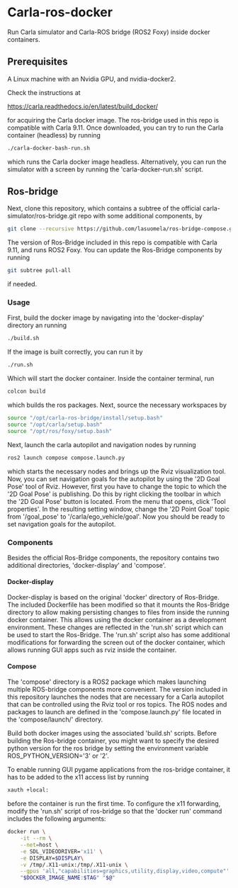 # Carla-ros-docker

Run Carla simulator and Carla-ROS bridge (ROS2 Foxy) inside docker containers.

## Prerequisites

A Linux machine with an Nvidia GPU, and nvidia-docker2.

Check the instructions at

https://carla.readthedocs.io/en/latest/build_docker/

for acquiring the Carla docker image. The ros-bridge used in this repo is compatible with Carla 9.11. Once downloaded, you can try to run the Carla container (headless) by running 

```bash
./carla-docker-bash-run.sh
```

which runs the Carla docker image headless. Alternatively, you can run the simulator with a screen by running the 'carla-docker-run.sh' script.

## Ros-bridge

Next, clone this repository, which contains a subtree of the official carla-simulator/ros-bridge.git repo with some additional components, by

```bash
git clone --recursive https://github.com/lasuomela/ros-bridge-compose.git
```

The version of Ros-Bridge included in this repo is compatible with Carla 9.11, and runs ROS2 Foxy. You can update the Ros-Bridge components by running 

```bash
git subtree pull-all
```
if needed.

### Usage

First, build the docker image by navigating into the 'docker-display' directory an running

```bash
./build.sh
```

If the image is built correctly, you can run it by


```bash
./run.sh
```

Which will start the docker container. Inside the container terminal, run 

```bash
colcon build
```

which builds the ros packages. Next, source the necessary workspaces by

```bash
source "/opt/carla-ros-bridge/install/setup.bash"
source "/opt/carla/setup.bash"
source "/opt/ros/foxy/setup.bash" 
```

Next, launch the carla autopilot and navigation nodes by running

```bash
ros2 launch compose compose.launch.py
```
which starts the necessary nodes and brings up the Rviz visualization tool. Now, you can set navigation goals for the autopilot by using the '2D Goal Pose' tool of Rviz. However, first you have to change the topic to which the '2D Goal Pose' is publishing. Do this by right clicking the toolbar in which the '2D Goal Pose' button is located. From the menu that opens, click 'Tool properties'. In the resulting setting window, change the '2D Point Goal' topic from '/goal_pose' to '/carla/ego_vehicle/goal'. Now you should be ready to set navigation goals for the autopilot.

### Components

Besides the official Ros-Bridge components, the repository contains two additional directories, 'docker-display' and 'compose'. 

#### Docker-display
Docker-display is based on the original 'docker' directory of Ros-Bridge. The included Dockerfile has been modified so that it mounts the Ros-Bridge directory to allow making persisting changes to files from inside the running docker container. This allows using the docker container as a development environment. These changes are reflected in the 'run.sh' script which can be used to start the Ros-Bridge. The 'run.sh' script also has some additional modifications for forwarding the screen out of the docker container, which allows running GUI apps such as rviz inside the container.

#### Compose

The 'compose' directory is a ROS2 package which makes launching multiple ROS-bridge components more convenient. The version included in this repository launches the nodes that are necessary for a Carla autopilot that can be controlled using the Rviz tool or ros topics. The ROS nodes and packages to launch are defined in the 'compose.launch.py' file located in the 'compose/launch/' directory.



Build both docker images using the associated 'build.sh' scripts. Before building the Ros-bridge container, you might want to specify the desired python version for the ros bridge by setting the environment variable ROS_PYTHON_VERSION='3' or '2'.

To enable running GUI pygame applications from the ros-bridge container, it has to be added to the x11 access list by running 


```bash
xauth +local:
```

before the container is run the first time. To configure the x11 forwarding, modify the 'run.sh' script of ros-bridge so that the 'docker run' command includes the following arguments:

```bash
docker run \
    -it --rm \
    --net=host \
    -e SDL_VIDEODRIVER='x11' \
    -e DISPLAY=$DISPLAY\
    -v /tmp/.X11-unix:/tmp/.X11-unix \
    --gpus 'all,"capabilities=graphics,utility,display,video,compute"' \
    "$DOCKER_IMAGE_NAME:$TAG" "$@"
```


